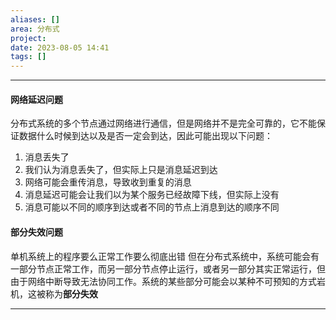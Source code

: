 ```yaml
---
aliases: []
area: 分布式
project: 
date: 2023-08-05 14:41
tags: []
---
```

---
#### 网络延迟问题
分布式系统的多个节点通过网络进行通信，但是网络并不是完全可靠的，它不能保证数据什么时候到达以及是否一定会到达，因此可能出现以下问题：
1. 消息丢失了
2. 我们认为消息丢失了，但实际上只是消息延迟到达
3. 网络可能会重传消息，导致收到重复的消息
4. 消息延迟可能会让我们以为某个服务已经故障下线，但实际上没有
5. 消息可能以不同的顺序到达或者不同的节点上消息到达的顺序不同

#### 部分失效问题
单机系统上的程序要么正常工作要么彻底出错
但在分布式系统中，系统可能会有一部分节点正常工作，而另一部分节点停止运行，或者另一部分其实正常运行，但由于网络中断导致无法协同工作。系统的某些部分可能会以某种不可预知的方式岩机，这被称为**部分失效**



---
